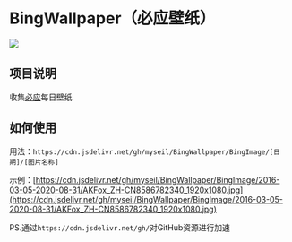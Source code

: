 # BingWallpaper（必应壁纸）
[![](https://data.jsdelivr.com/v1/package/gh/myseil/BingWallpaper/badge)](https://www.jsdelivr.com/package/gh/myseil/BingWallpaper)

## 项目说明

收集[必应](https://bing.com/)每日壁纸

## 如何使用

用法：`https://cdn.jsdelivr.net/gh/myseil/BingWallpaper/BingImage/[日期]/[图片名称]`

示例：[https://cdn.jsdelivr.net/gh/myseil/BingWallpaper/BingImage/2016-03-05-2020-08-31/AKFox_ZH-CN8586782340_1920x1080.jpg](https://cdn.jsdelivr.net/gh/myseil/BingWallpaper/BingImage/2016-03-05-2020-08-31/AKFox_ZH-CN8586782340_1920x1080.jpg)

PS.通过`https://cdn.jsdelivr.net/gh/`对GitHub资源进行加速
